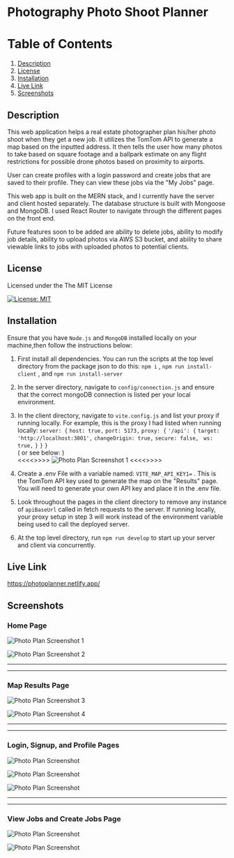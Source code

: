 # Photography Photo Shoot Planner

# Table of Contents

1. [Description](#description)
2. [License](#license)
3. [Installation](#installation)
4. [Live Link](#live-link)
5. [Screenshots](#screenshots)

## Description
This web application helps a real estate photographer plan his/her photo shoot when they get a new job. It utilizes the TomTom API to generate a map based on the inputted address. It then tells the user how many photos to take based on square footage and a ballpark estimate on any flight restrictions for possible drone photos based on proximity to airports. 

User can create profiles with a login password and create jobs that are saved to their profile. They can view these jobs via the "My Jobs" page. 

This web app is built on the MERN stack, and I currently have the server and client hosted separately. The database structure is built with Mongoose and MongoDB. I used React Router to navigate through the different pages on the front end. 

Future features soon to be added are ability to delete jobs, ability to modify job details, ability to upload photos via AWS S3 bucket, and ability to share viewable links to jobs with uploaded photos to potential clients.



## License                        
Licensed under the The MIT License    
          
[![License: MIT](https://img.shields.io/badge/License-MIT-yellow.svg)](https://opensource.org/licenses/MIT)

## Installation                     

Ensure that you have `Node.js` and `MongoDB` installed locally on your machine,then follow the instructions below:                  

1. First install all dependencies. You can run the scripts at the top level directory from the package json to do this: `npm i` , `npm run install-client` , and `npm run install-server`
2. In the server directory, navigate to `config/connection.js` and ensure that the correct mongoDB connection is listed per your local environment. 
3. In the client directory, navigate to `vite.config.js` and list your proxy if running locally. For example, this is the proxy I had listed when running locally: `server: {`
    `host: true,`
    `port: 5173,`
    `proxy: {`
      `'/api': {`
        `target: 'http://localhost:3001',`
        `changeOrigin: true,`
        `secure: false,`
       ` ws: true,`
      `}`
    `}`
  `}`                        
  ( or see below: )                                           
  <<<<>>>>
  ![Photo Plan Screenshot 1](client/public/assets/img/Vite-config.png)
  <<<<>>>>                     

  4. Create a .env File with a variable named: `VITE_MAP_API_KEY1=` . This is the TomTom API key used to generate the map on the "Results" page. You will need to generate your own API key and place it in the .env file.
  5. Look throughout the pages in the client directory to remove any instance of `apiBaseUrl` called in fetch requests to the server. If running locally, your proxy setup in step 3 will work instead of the environment variable being used to call the deployed server.
  6. At the top level directory, run `npm run develop` to start up your server and client via concurrently. 

## Live Link
https://photoplanner.netlify.app/

## Screenshots                     

### Home Page
 ![Photo Plan Screenshot 1](client/public/assets/img/photo%20(1).png)       
               
 ![Photo Plan Screenshot 2](client/public/assets/img/photo%20(2).png)           

 ----------
 ----------                

### Map Results Page                   
 ![Photo Plan Screenshot 3](client/public/assets/img/photo%20(3).png)               
                      
 ![Photo Plan Screenshot 4](client/public/assets/img/photo%20(4).png)                  

----------
----------                    

### Login, Signup, and Profile Pages                                     
![Photo Plan Screenshot ](client/public/assets/img/login.png)               
                            
![Photo Plan Screenshot ](client/public/assets/img/signup.png)               
                            
![Photo Plan Screenshot ](client/public/assets/img/profile.png)                   

----------
----------                                

### View Jobs and Create Jobs Page                   

![Photo Plan Screenshot ](client/public/assets/img/myjobs.png)                 
       
![Photo Plan Screenshot ](client/public/assets/img/createjob.png)                 

       

